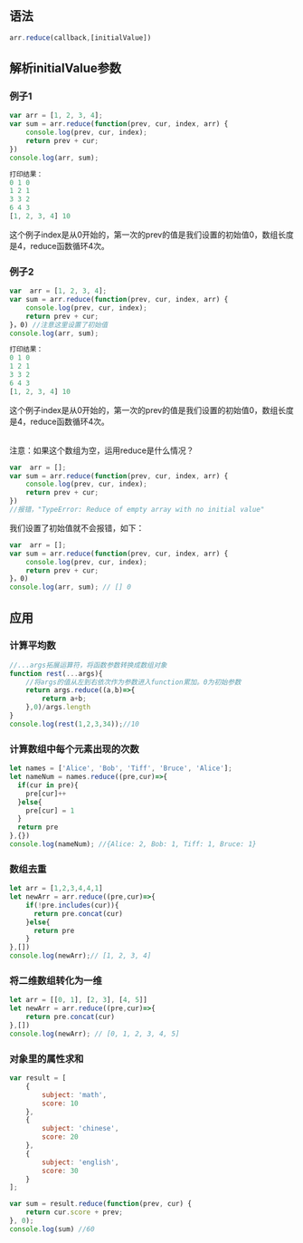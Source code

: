 ## 语法
```javascript
arr.reduce(callback,[initialValue])
```
## 解析initialValue参数
### 例子1
```javascript
var arr = [1, 2, 3, 4];
var sum = arr.reduce(function(prev, cur, index, arr) {
	console.log(prev, cur, index);
	return prev + cur;
})
console.log(arr, sum);
```
```javascript
打印结果：
0 1 0
1 2 1
3 3 2
6 4 3
[1, 2, 3, 4] 10
```
这个例子index是从0开始的，第一次的prev的值是我们设置的初始值0，数组长度是4，reduce函数循环4次。
### 例子2
```javascript
var  arr = [1, 2, 3, 4];
var sum = arr.reduce(function(prev, cur, index, arr) {
    console.log(prev, cur, index);
    return prev + cur;
}，0) //注意这里设置了初始值
console.log(arr, sum);
```
```javascript
打印结果：
0 1 0
1 2 1
3 3 2
6 4 3
[1, 2, 3, 4] 10
```
这个例子index是从0开始的，第一次的prev的值是我们设置的初始值0，数组长度是4，reduce函数循环4次。<br><br>

注意：如果这个数组为空，运用reduce是什么情况？
```javascript
var  arr = [];
var sum = arr.reduce(function(prev, cur, index, arr) {
	console.log(prev, cur, index);
	return prev + cur;
})
//报错，"TypeError: Reduce of empty array with no initial value"
```
我们设置了初始值就不会报错，如下：
```javascript
var  arr = [];
var sum = arr.reduce(function(prev, cur, index, arr) {
    console.log(prev, cur, index);
    return prev + cur;
}，0)
console.log(arr, sum); // [] 0
```
## 应用

### 计算平均数
```javascript
//...args拓展运算符，将函数参数转换成数组对象
function rest(...args){
	//将args的值从左到右依次作为参数进入function累加。0为初始参数
	return args.reduce((a,b)=>{
		return a+b;
	},0)/args.length
}
console.log(rest(1,2,3,34));//10
```

### 计算数组中每个元素出现的次数
```javascript
let names = ['Alice', 'Bob', 'Tiff', 'Bruce', 'Alice'];
let nameNum = names.reduce((pre,cur)=>{
  if(cur in pre){
    pre[cur]++
  }else{
    pre[cur] = 1 
  }
  return pre
},{})
console.log(nameNum); //{Alice: 2, Bob: 1, Tiff: 1, Bruce: 1}
```
### 数组去重
```javascript
let arr = [1,2,3,4,4,1]
let newArr = arr.reduce((pre,cur)=>{
    if(!pre.includes(cur)){
      return pre.concat(cur)
    }else{
      return pre
    }
},[])
console.log(newArr);// [1, 2, 3, 4]
```
### 将二维数组转化为一维
```javascript
let arr = [[0, 1], [2, 3], [4, 5]]
let newArr = arr.reduce((pre,cur)=>{
    return pre.concat(cur)
},[])
console.log(newArr); // [0, 1, 2, 3, 4, 5]
```
### 对象里的属性求和
```javascript
var result = [
    {
        subject: 'math',
        score: 10
    },
    {
        subject: 'chinese',
        score: 20
    },
    {
        subject: 'english',
        score: 30
    }
];

var sum = result.reduce(function(prev, cur) {
    return cur.score + prev;
}, 0);
console.log(sum) //60
```
